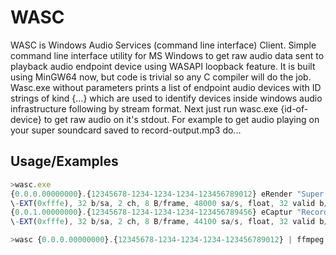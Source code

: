 # WASC
WASC is Windows Audio Services (command line interface) Client.
Simple command line interface utility for MS Windows to get raw audio data sent to playback audio endpoint device using WASAPI loopback feature.
It is built using MinGW64 now, but code is trivial so any C compiler will do the job.
Wasc.exe without parameters prints a list of endpoint audio devices with ID strings of kind {...} which are used to identify devices inside windows audio infrastructure following by stream format.
Next just run wasc.exe {id-of-device} to get raw audio on it's stdout.
For example to get audio playing on your super soundcard saved to record-output.mp3 do...

## Usage/Examples

```javascript
>wasc.exe
{0.0.0.00000000}.{12345678-1234-1234-1234-123456789012} eRender "Super Wave Out Device"
\-EXT(0xfffe), 32 b/sa, 2 ch, 8 B/frame, 48000 sa/s, float, 32 valid b/sa, ch mask=0x3, 3000 Kib/s
{0.0.1.00000000}.{12345678-1234-1234-1234-123456789456} eCaptur "Recording Mixer"
\-EXT(0xfffe), 32 b/sa, 2 ch, 8 B/frame, 44100 sa/s, float, 32 valid b/sa, ch mask=0x3, 2756 Kib/s

>wasc {0.0.0.00000000}.{12345678-1234-1234-1234-123456789012} | ffmpeg -f f32le -ac 2 -ar 48000 -i pipe:0 -c:a libmp3lame -b:a 256k record-output.mp3
```
